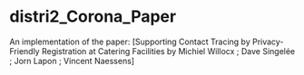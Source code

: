 # distri2_Corona_Paper
An implementation of the paper: [Supporting Contact Tracing by Privacy-Friendly Registration at Catering Facilities 
by Michiel Willocx ; Dave Singelée ; Jorn Lapon ; Vincent Naessens]

